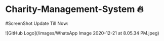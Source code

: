 # Charity-Management-System :fire:

#ScreenShot Update Till Now:

![GitHub Logo](/images/WhatsApp Image 2020-12-21 at 8.05.34 PM.jpeg)
